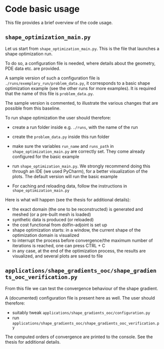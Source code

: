 # Code basic usage

This file provides a brief overview of the code usage.

## `shape_optimization_main.py`

Let us start from `shape_optimization_main.py`. This is the file that launches a shape optimization run.

To do so, a configuration file is needed, where details about the geometry, PDE data etc. are provided. 

A sample version of such a configuration file is `./runs/exemplary_run/problem_data.py`, it corresponds to a basic shape optimization example (see the other runs for more examples). It is required that the name of this file is `problem_data.py`.

The sample version is commented, to illustrate the various changes that are possible from this baseline.

To run shape optimization the user should therefore:

- create a run folder inside e.g. `./runs`, with the name of the run
- create the `problem_data.py` inside this run folder
- make sure the variables `run_name` and `runs_path` in `shape_optimization_main.py` are correctly set. They come already configured for the basic example
- run `shape_optimization_main.py`. We strongly recommend doing this through an IDE (we used PyCharm), for a better visualization of the plots.  The default version will run the basic example

- For caching and reloading data, follow the instructions in `shape_optimization_main.py`

Here is what will happen (see the thesis for additional details):
- the exact domain (the one to be reconstructed) is generated and meshed (or a pre-built mesh is loaded)
- synthetic data is produced (or reloaded)
- the cost functional from dolfin-adjoint is set up
- shape optimization starts: in a window, the current shape of the optimization domain is visualized
- to interrupt the process before convergence/the maximum number of iterations is reached, one can press CTRL + C
- in any case, at the end of the optimization process, the results are visualized, and several plots are saved to file

## `applications/shape_gradients_ooc/shape_gradients_ooc_verification.py`

From this file we can test the convergence behaviour of the shape gradient.

A (documented) configuration file is present here as well. The user should therefore:

- suitably tweak `applications/shape_gradients_ooc/configuration.py`
- run `applications/shape_gradients_ooc/shape_gradients_ooc_verification.py`

The computed orders of convergence are printed to the console. See the thesis for additional details.


